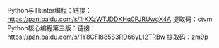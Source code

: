 Python与Tkinter编程：链接：https://pan.baidu.com/s/1rKXzWTJDDKHq0PJRUwqX4A 提取码：ctvm 
Python核心编程第三版：链接：https://pan.baidu.com/s/1Y8CFI885S3RD66yL12TRBw 提取码：zm9p